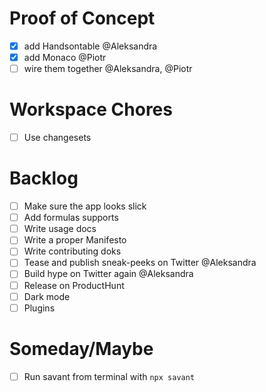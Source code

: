 # Proof of Concept

- [x] add Handsontable @Aleksandra
- [x] add Monaco @Piotr
- [ ] wire them together @Aleksandra, @Piotr

# Workspace Chores

- [ ] Use changesets

# Backlog

- [ ] Make sure the app looks slick
- [ ] Add formulas supports
- [ ] Write usage docs
- [ ] Write a proper Manifesto
- [ ] Write contributing doks
- [ ] Tease and publish sneak-peeks on Twitter @Aleksandra
- [ ] Build hype on Twitter again @Aleksandra
- [ ] Release on ProductHunt
- [ ] Dark mode
- [ ] Plugins

# Someday/Maybe

- [ ] Run savant from terminal with `npx savant`
